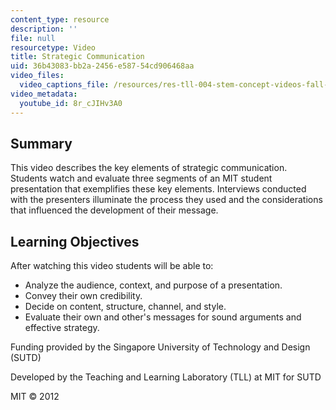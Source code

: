 ```yaml
---
content_type: resource
description: ''
file: null
resourcetype: Video
title: Strategic Communication
uid: 36b43083-bb2a-2456-e587-54cd906468aa
video_files:
  video_captions_file: /resources/res-tll-004-stem-concept-videos-fall-2013/videos/communication/strategic-communication/8r_cJIHv3A0.vtt
video_metadata:
  youtube_id: 8r_cJIHv3A0
---
```


Summary
-------

This video describes the key elements of strategic communication. Students watch and evaluate three segments of an MIT student presentation that exemplifies these key elements. Interviews conducted with the presenters illuminate the process they used and the considerations that influenced the development of their message.

Learning Objectives
-------------------

After watching this video students will be able to:

*   Analyze the audience, context, and purpose of a presentation.
*   Convey their own credibility.
*   Decide on content, structure, channel, and style.
*   Evaluate their own and other's messages for sound arguments and effective strategy.

Funding provided by the Singapore University of Technology and Design (SUTD)

Developed by the Teaching and Learning Laboratory (TLL) at MIT for SUTD

MIT © 2012